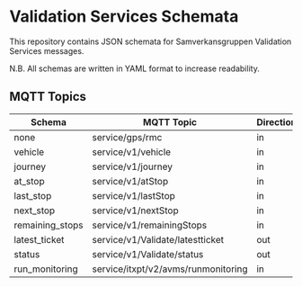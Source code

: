 # Validation Services  Schemata

This repository contains JSON schemata for Samverkansgruppen Validation Services messages.

N.B. All schemas are written in YAML format to increase readability.


## MQTT Topics

| Schema          | MQTT Topic                          | Direction | Required |
| --------------- | ----------------------------------- | --------- | -------- |
| none            | service/gps/rmc                     | in        | Yes      |
| vehicle         | service/v1/vehicle                  | in        | Yes      |
| journey         | service/v1/journey                  | in        | Yes      |
| at_stop         | service/v1/atStop                   | in        | Yes      |
| last_stop       | service/v1/lastStop                 | in        | Yes      |
| next_stop       | service/v1/nextStop                 | in        | Yes      |
| remaining_stops | service/v1/remainingStops           | in        | Yes      |
| latest_ticket   | service/v1/Validate/latestticket    | out       | Yes      |
| status          | service/v1/Validate/status          | out       | Yes      |
| run_monitoring  | service/itxpt/v2/avms/runmonitoring | in        | No       |
